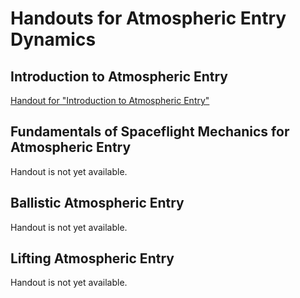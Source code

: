# Handouts for Atmospheric Entry Dynamics

## Introduction to Atmospheric Entry

[Handout for "Introduction to Atmospheric Entry"](HAAD-D01_Handout.md)

## Fundamentals of Spaceflight Mechanics for Atmospheric Entry

Handout is not yet available.

## Ballistic Atmospheric Entry

Handout is not yet available.

## Lifting Atmospheric Entry

Handout is not yet available.

